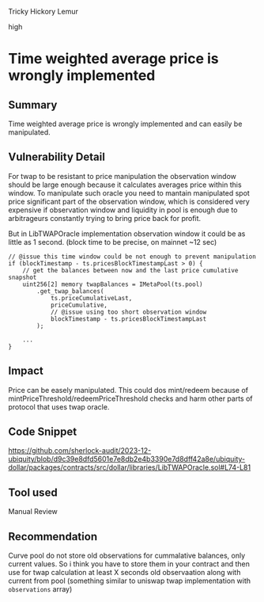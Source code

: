 Tricky Hickory Lemur

high

# Time weighted average price is wrongly implemented

## Summary

Time weighted average price is wrongly implemented and can easily be manipulated.

## Vulnerability Detail

For twap to be resistant to price manipulation the observation window should be large enough
because it calculates averages price within this window. To manipulate such oracle you need 
to mantain manipulated spot price significant part of the observation window, which is 
considered very expensive if observation window and liquidity in pool is enough due to 
arbitrageurs constantly trying to bring price back for profit.

But in LibTWAPOracle implementation observation window it could be as little as 1 second.
(block time to be precise, on mainnet ~12 sec)

```solidity
// @issue this time window could be not enough to prevent manipulation
if (blockTimestamp - ts.pricesBlockTimestampLast > 0) {
    // get the balances between now and the last price cumulative snapshot
    uint256[2] memory twapBalances = IMetaPool(ts.pool)
        .get_twap_balances(
            ts.priceCumulativeLast,
            priceCumulative,
            // @issue using too short observation window
            blockTimestamp - ts.pricesBlockTimestampLast
        );
    
    ...
}
```

## Impact

Price can be easely manipulated. This could dos mint/redeem because of 
mintPriceThreshold/redeemPriceThreshold checks and harm other parts of protocol that uses twap oracle.

## Code Snippet

https://github.com/sherlock-audit/2023-12-ubiquity/blob/d9c39e8dfd5601e7e8db2e4b3390e7d8dff42a8e/ubiquity-dollar/packages/contracts/src/dollar/libraries/LibTWAPOracle.sol#L74-L81

## Tool used

Manual Review

## Recommendation

Curve pool do not store old observations for cummalative balances, only current values.
So i think you have to store them in your contract and then use for twap calculation at
least X seconds old observaation along with current from pool (something similar to uniswap
twap implementation with `observations` array)